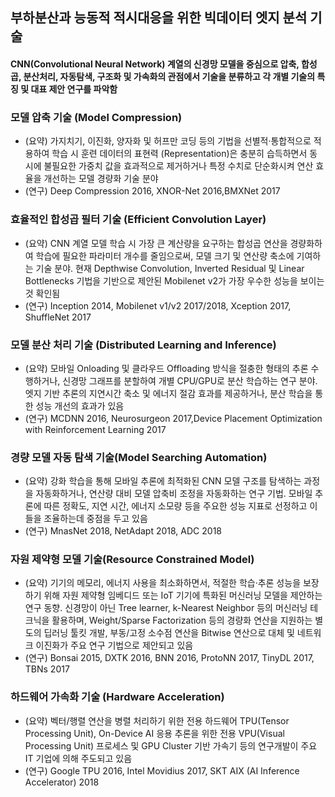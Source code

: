 ## 부하분산과 능동적 적시대응을 위한 빅데이터 엣지 분석 기술

#### CNN(Convolutional Neural Network) 계열의 신경망 모델을 중심으로 압축, 합성곱, 분산처리, 자동탐색, 구조화 및 가속화의 관점에서 기술을 분류하고 각 개별 기술의 특징 및 대표 제안 연구를 파악함

### 모델 압축 기술 (Model Compression)
- (요약) 가지치기, 이진화, 양자화 및 허프만 코딩 등의 기법을 선별적·통합적으로 적용하여 학습 시 훈련 데이터의 표현력 (Representation)은 충분히 습득하면서 동시에 불필요한 가중치 값을 효과적으로 제거하거나 특정 수치로 단순화시켜 연산 효율을 개선하는 모델 경량화 기술 분야
- (연구) Deep Compression 2016, XNOR-Net 2016,BMXNet 2017

### 효율적인 합성곱 필터 기술 (Efficient Convolution Layer)
- (요약) CNN 계열 모델 학습 시 가장 큰 계산량을 요구하는 합성곱 연산을 경량화하여 학습에 필요한 파라미터 개수를 줄임으로써, 모델 크기 및 연산량 축소에 기여하는 기술 분야. 현재 Depthwise Convolution, Inverted Residual 및 Linear Bottlenecks 기법을 기반으로 제안된 Mobilenet v2가 가장 우수한 성능을 보이는 것 확인됨
- (연구) Inception 2014, Mobilenet v1/v2 2017/2018, Xception 2017, ShuffleNet 2017

### 모델 분산 처리 기술 (Distributed Learning and Inference)
- (요약) 모바일 Onloading 및 클라우드 Offloading 방식을 절충한 형태의 추론 수행하거나, 신경망 그래프를 분할하여 개별 CPU/GPU로 분산 학습하는 연구 분야. 엣지 기반 추론의 지연시간 축소 및 에너지 절감 효과를 제공하거나, 분산 학습을 통한 성능 개선의 효과가 있음
- (연구) MCDNN 2016, Neurosurgeon 2017,Device Placement Optimization with Reinforcement Learning 2017

### 경량 모델 자동 탐색 기술(Model Searching Automation)
- (요약) 강화 학습을 통해 모바일 추론에 최적화된 CNN 모델 구조를 탐색하는 과정을 자동화하거나, 연산량 대비 모델 압축비 조정을 자동화하는 연구 기법. 모바일 추론에 따른 정확도, 지연 시간, 에너지 소모량 등을 주요한 성능 지표로 선정하고 이들을 조율하는데 중점을 두고 있음 
- (연구) MnasNet 2018, NetAdapt 2018, ADC 2018

### 자원 제약형 모델 기술(Resource Constrained Model)
- (요약) 기기의 메모리, 에너지 사용을 최소화하면서, 적절한 학습·추론 성능을 보장하기 위해 자원 제약형 임베디드 또는 IoT 기기에 특화된 머신러닝 모델을 제안하는 연구 동향. 신경망이 아닌 Tree learner, k-Nearest Neighbor 등의 머신러닝 테크닉을 활용하며, Weight/Sparse Factorization 등의 경량화 연산을 지원하는 별도의 딥러닝 툴킷 개발, 부동/고정 소수점 연산을 Bitwise 연산으로 대체 및 네트워크 이진화가 주요 연구 기법으로 제안되고 있음    
- (연구) Bonsai 2015, DXTK 2016, BNN 2016, ProtoNN 2017, TinyDL 2017, TBNs 2017

### 하드웨어 가속화 기술 (Hardware Acceleration)
- (요약) 벡터/행렬 연산을 병렬 처리하기 위한 전용 하드웨어 TPU(Tensor Processing Unit), On-Device AI 응용 추론을 위한 전용 VPU(Visual Processing Unit) 프로세스 및 GPU Cluster 기반 가속기 등의 연구개발이 주요 IT 기업에 의해 주도되고 있음
- (연구) Google TPU 2016, Intel Movidius 2017, SKT AIX (AI Inference Accelerator) 2018
